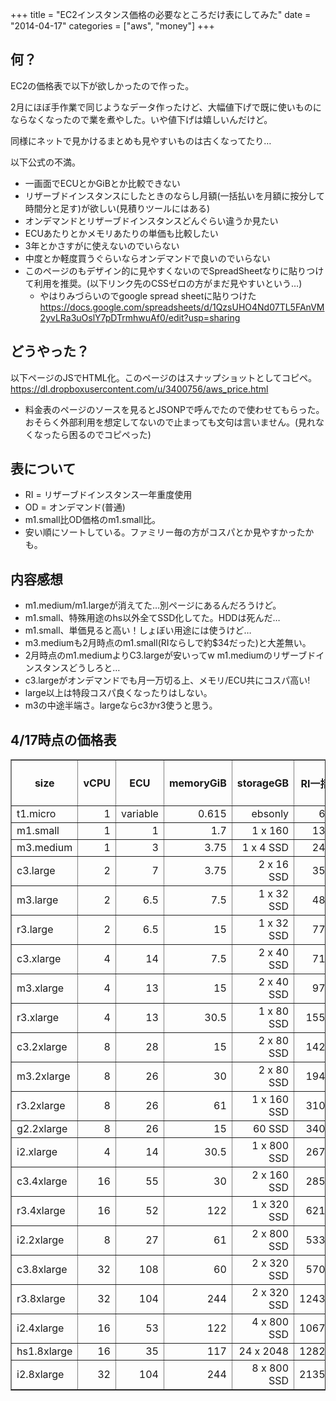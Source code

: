 +++
title = "EC2インスタンス価格の必要なところだけ表にしてみた"
date = "2014-04-17"
categories = ["aws", "money"]
+++
##  何？
EC2の価格表で以下が欲しかったので作った。

2月にほぼ手作業で同じようなデータ作ったけど、大幅値下げで既に使いものにならなくなったので業を煮やした。いや値下げは嬉しいんだけど。

同様にネットで見かけるまとめも見やすいものは古くなってたり…

以下公式の不満。

- 一画面でECUとかGiBとか比較できない
- リザーブドインスタンスにしたときのならし月額(一括払いを月額に按分して時間分と足す)が欲しい(見積りツールにはある)
- オンデマンドとリザーブドインスタンスどんぐらい違うか見たい
- ECUあたりとかメモリあたりの単価も比較したい
- 3年とかさすがに使えないのでいらない
- 中度とか軽度買うぐらいならオンデマンドで良いのでいらない
- このページのもデザイン的に見やすくないのでSpreadSheetなりに貼りつけて利用を推奨。(以下リンク先のCSSゼロの方がまだ見やすいという…)
    - やはりみづらいのでgoogle spread sheetに貼りつけた https://docs.google.com/spreadsheets/d/1QzsUHO4Nd07TL5FAnVM2yvLRa3uOslY7pDTrmhwuAf0/edit?usp=sharing

## どうやった？
以下ページのJSでHTML化。このページのはスナップショットとしてコピペ。
https://dl.dropboxusercontent.com/u/3400756/aws_price.html

- 料金表のページのソースを見るとJSONPで呼んでたので使わせてもらった。おそらく外部利用を想定してないので止まっても文句は言いません。(見れなくなったら困るのでコピペった)


## 表について
- RI = リザーブドインスタンス一年重度使用
- OD = オンデマンド(普通)
- m1.small比OD価格のm1.small比。
- 安い順にソートしている。ファミリー毎の方がコスパとか見やすかったかも。


## 内容感想
- m1.medium/m1.largeが消えてた…別ページにあるんだろうけど。
- m1.small、特殊用途のhs以外全てSSD化してた。HDDは死んだ…
- m1.small、単価見ると高い！しょぼい用途には使うけど…
- m3.mediumも2月時点のm1.small(RIならしで約$34だった)と大差無い。
- 2月時点のm1.mediumよりC3.largeが安いってw m1.mediumのリザーブドインスタンスどうしろと…
- c3.largeがオンデマンドでも月一万切る上、メモリ/ECU共にコスパ高い!
- large以上は特段コスパ良くなったりはしない。
- m3の中途半端さ。largeならc3かr3使うと思う。


## 4/17時点の価格表
<table id="result" border="1">
    <tbody><tr>
        <th>size</th>
        <th>vCPU</th>
        <th>ECU</th>
        <th>memoryGiB</th>
        <th>storageGB</th>
        <th>RI一括</th>
        <th>RI/時間</th>
        <th>RIならし月額</th>
        <th>OD時間</th>
        <th>OD月額</th>
        <th>OD m1.small比</th>
        <th>OD月額/ECU</th>
        <th>OD月額/GiB</th>
    </tr>
<tr><td align="left">t1.micro</td><td align="right">1</td><td align="right">variable</td><td align="right">0.615</td><td align="right">ebsonly</td><td align="right">62</td><td align="right">0.009</td><td align="right">11.64</td><td align="right">0.026</td><td align="right">18.72</td><td align="right">0.42</td><td align="right">NaN</td><td align="right">30.43</td></tr>
<tr><td align="left">m1.small</td><td align="right">1</td><td align="right">1</td><td align="right">1.7</td><td align="right">1 x 160</td><td align="right">135</td><td align="right">0.017</td><td align="right">23.49</td><td align="right">0.061</td><td align="right">43.92</td><td align="right">1</td><td align="right">43.92</td><td align="right">25.83</td></tr>
<tr><td align="left">m3.medium</td><td align="right">1</td><td align="right">3</td><td align="right">3.75</td><td align="right">1 x 4 SSD</td><td align="right">244</td><td align="right">0.03</td><td align="right">41.93</td><td align="right">0.101</td><td align="right">72.72</td><td align="right">1.65</td><td align="right">24.24</td><td align="right">19.39</td></tr>
<tr><td align="left">c3.large</td><td align="right">2</td><td align="right">7</td><td align="right">3.75</td><td align="right">2 x 16 SSD</td><td align="right">357</td><td align="right">0.047</td><td align="right">63.59</td><td align="right">0.128</td><td align="right">92.16</td><td align="right">2.09</td><td align="right">13.16</td><td align="right">24.57</td></tr>
<tr><td align="left">m3.large</td><td align="right">2</td><td align="right">6.5</td><td align="right">7.5</td><td align="right">1 x 32 SSD</td><td align="right">487</td><td align="right">0.061</td><td align="right">84.5</td><td align="right">0.203</td><td align="right">146.16</td><td align="right">3.32</td><td align="right">22.48</td><td align="right">19.48</td></tr>
<tr><td align="left">r3.large</td><td align="right">2</td><td align="right">6.5</td><td align="right">15</td><td align="right">1 x 32 SSD</td><td align="right">777</td><td align="right">0.048</td><td align="right">99.31</td><td align="right">0.210</td><td align="right">151.19</td><td align="right">3.44</td><td align="right">23.26</td><td align="right">10.08</td></tr>
<tr><td align="left">c3.xlarge</td><td align="right">4</td><td align="right">14</td><td align="right">7.5</td><td align="right">2 x 40 SSD</td><td align="right">713</td><td align="right">0.094</td><td align="right">127.09</td><td align="right">0.255</td><td align="right">183.6</td><td align="right">4.18</td><td align="right">13.11</td><td align="right">24.48</td></tr>
<tr><td align="left">m3.xlarge</td><td align="right">4</td><td align="right">13</td><td align="right">15</td><td align="right">2 x 40 SSD</td><td align="right">973</td><td align="right">0.123</td><td align="right">169.64</td><td align="right">0.405</td><td align="right">291.6</td><td align="right">6.63</td><td align="right">22.43</td><td align="right">19.44</td></tr>
<tr><td align="left">r3.xlarge</td><td align="right">4</td><td align="right">13</td><td align="right">30.5</td><td align="right">1 x 80 SSD</td><td align="right">1554</td><td align="right">0.096</td><td align="right">198.62</td><td align="right">0.420</td><td align="right">302.39</td><td align="right">6.88</td><td align="right">23.26</td><td align="right">9.91</td></tr>
<tr><td align="left">c3.2xlarge</td><td align="right">8</td><td align="right">28</td><td align="right">15</td><td align="right">2 x 80 SSD</td><td align="right">1427</td><td align="right">0.188</td><td align="right">254.27</td><td align="right">0.511</td><td align="right">367.91</td><td align="right">8.37</td><td align="right">13.13</td><td align="right">24.52</td></tr>
<tr><td align="left">m3.2xlarge</td><td align="right">8</td><td align="right">26</td><td align="right">30</td><td align="right">2 x 80 SSD</td><td align="right">1948</td><td align="right">0.246</td><td align="right">339.45</td><td align="right">0.810</td><td align="right">583.2</td><td align="right">13.27</td><td align="right">22.43</td><td align="right">19.44</td></tr>
<tr><td align="left">r3.2xlarge</td><td align="right">8</td><td align="right">26</td><td align="right">61</td><td align="right">1 x 160 SSD</td><td align="right">3108</td><td align="right">0.192</td><td align="right">397.24</td><td align="right">0.840</td><td align="right">604.79</td><td align="right">13.77</td><td align="right">23.26</td><td align="right">9.91</td></tr>
<tr><td align="left">g2.2xlarge</td><td align="right">8</td><td align="right">26</td><td align="right">15</td><td align="right">60 SSD</td><td align="right">3406</td><td align="right">0.21</td><td align="right">435.03</td><td align="right">0.898</td><td align="right">646.55</td><td align="right">14.72</td><td align="right">24.86</td><td align="right">43.1</td></tr>
<tr><td align="left">i2.xlarge</td><td align="right">4</td><td align="right">14</td><td align="right">30.5</td><td align="right">1 x 800 SSD</td><td align="right">2670</td><td align="right">0.228</td><td align="right">386.66</td><td align="right">1.001</td><td align="right">720.71</td><td align="right">16.4</td><td align="right">51.48</td><td align="right">23.63</td></tr>
<tr><td align="left">c3.4xlarge</td><td align="right">16</td><td align="right">55</td><td align="right">30</td><td align="right">2 x 160 SSD</td><td align="right">2854</td><td align="right">0.375</td><td align="right">507.83</td><td align="right">1.021</td><td align="right">735.11</td><td align="right">16.73</td><td align="right">13.36</td><td align="right">24.5</td></tr>
<tr><td align="left">r3.4xlarge</td><td align="right">16</td><td align="right">52</td><td align="right">122</td><td align="right">1 x 320 SSD</td><td align="right">6216</td><td align="right">0.384</td><td align="right">794.48</td><td align="right">1.680</td><td align="right">1209.59</td><td align="right">27.54</td><td align="right">23.26</td><td align="right">9.91</td></tr>
<tr><td align="left">i2.2xlarge</td><td align="right">8</td><td align="right">27</td><td align="right">61</td><td align="right">2 x 800 SSD</td><td align="right">5339</td><td align="right">0.456</td><td align="right">773.23</td><td align="right">2.001</td><td align="right">1440.72</td><td align="right">32.8</td><td align="right">53.36</td><td align="right">23.61</td></tr>
<tr><td align="left">c3.8xlarge</td><td align="right">32</td><td align="right">108</td><td align="right">60</td><td align="right">2 x 320 SSD</td><td align="right">5708</td><td align="right">0.75</td><td align="right">1015.66</td><td align="right">2.043</td><td align="right">1470.96</td><td align="right">33.49</td><td align="right">13.62</td><td align="right">24.51</td></tr>
<tr><td align="left">r3.8xlarge</td><td align="right">32</td><td align="right">104</td><td align="right">244</td><td align="right">2 x 320 SSD</td><td align="right">12432</td><td align="right">0.768</td><td align="right">1588.96</td><td align="right">3.360</td><td align="right">2419.19</td><td align="right">55.08</td><td align="right">23.26</td><td align="right">9.91</td></tr>
<tr><td align="left">i2.4xlarge</td><td align="right">16</td><td align="right">53</td><td align="right">122</td><td align="right">4 x 800 SSD</td><td align="right">10677</td><td align="right">0.91</td><td align="right">1544.95</td><td align="right">4.002</td><td align="right">2881.44</td><td align="right">65.6</td><td align="right">54.36</td><td align="right">23.61</td></tr>
<tr><td align="left">hs1.8xlarge</td><td align="right">16</td><td align="right">35</td><td align="right">117</td><td align="right">24 x 2048</td><td align="right">12822</td><td align="right">1.317</td><td align="right">2016.73</td><td align="right">5.400</td><td align="right">3888</td><td align="right">88.52</td><td align="right">111.08</td><td align="right">33.23</td></tr>
<tr><td align="left">i2.8xlarge</td><td align="right">32</td><td align="right">104</td><td align="right">244</td><td align="right">8 x 800 SSD</td><td align="right">21354</td><td align="right">1.822</td><td align="right">3091.34</td><td align="right">8.004</td><td align="right">5762.88</td><td align="right">131.21</td><td align="right">55.41</td><td align="right">23.61</td></tr>
</tbody></table>





